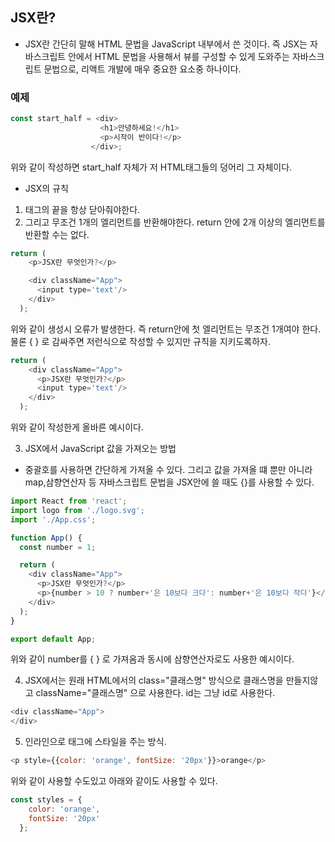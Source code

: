 ## JSX란?
- JSX란 간단히 말해 HTML 문법을 JavaScript 내부에서 쓴 것이다. 즉 JSX는 자바스크립트 안에서 HTML 문법을 사용해서 뷰를 구성할 수 있게 도와주는 자바스크립트 문법으로, 리액트 개발에 매우 중요한 요소중 하나이다.

### 예제
```javascript
const start_half = <div>
                    <h1>안녕하세요!</h1>
                    <p>시작이 반이다!</p>
                  </div>;
```
위와 같이 작성하면 start_half 자체가 저 HTML태그들의 덩어리 그 자체이다.

- JSX의 규칙
1. 태그의 끝을 항상 닫아줘야한다.
2. 그리고 무조건 1개의 엘리먼트를 반환해야한다. return 안에 2개 이상의 엘리먼트를 반환할 수는 없다.
```javascript
return (
    <p>JSX란 무엇인가?</p>

    <div className="App">
      <input type='text'/>
    </div>
  );
```
위와 같이 생성시 오류가 발생한다. 즉 return안에 첫 엘리먼트는 무조건 1개여야 한다. 물론 { } 로 감싸주면 저런식으로 작성할 수 있지만 규칙을 지키도록하자.
```javascript
return (
    <div className="App">
      <p>JSX란 무엇인가?</p>
      <input type='text'/>
    </div>
  );
```
위와 같이 작성한게 올바른 예시이다.

3. JSX에서 JavaScript 값을 가져오는 방법
- 중괄호를 사용하면 간단하게 가져올 수 있다. 그리고 값을 가져올 떄 뿐만 아니라 map,삼향연산자 등 자바스크립트 문법을 JSX안에 쓸 때도 {}를 사용할 수 있다.
```javascript
import React from 'react';
import logo from './logo.svg';
import './App.css';

function App() {
  const number = 1;

  return (
    <div className="App">
      <p>JSX란 무엇인가?</p>
      <p>{number > 10 ? number+'은 10보다 크다': number+'은 10보다 작다'}</p>
    </div>
  );
}

export default App;
```
위와 같이 number를 { } 로 가져옴과 동시에 삼향연산자로도 사용한 예시이다.

4. JSX에서는 원래 HTML에서의 class="클래스명" 방식으로 클래스명을 만들지않고 className="클래스명" 으로 사용한다. id는 그냥 id로 사용한다.
```javascript
<div className="App">
</div>
```

5. 인라인으로 태그에 스타일을 주는 방식.
```javascript
<p style={{color: 'orange', fontSize: '20px'}}>orange</p>
```
위와 같이 사용할 수도있고 아래와 같이도 사용할 수 있다.
```javascript
const styles = {
    color: 'orange',
    fontSize: '20px'
  };
```
